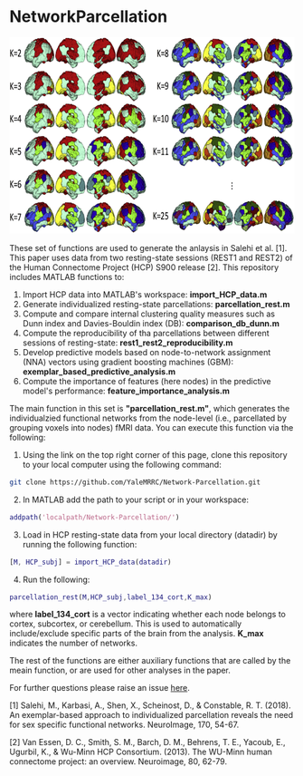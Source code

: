 # NetworkParcellation

<p align="center">
	<img src ="images/rest_individualzied_networks.jpg" height="347" />
</p>

These set of functions are used to generate the anlaysis in Salehi et al. [1]. This paper uses data from two resting-state sessions (REST1 and REST2) of the Human Connectome Project (HCP) S900 release [2]. This repository includes MATLAB functions to:

1) Import HCP data into MATLAB's workspace: **import_HCP_data.m**
2) Generate individualized resting-state parcellations: **parcellation_rest.m**
3) Compute and compare internal clustering quality measures such as Dunn index and Davies-Bouldin index (DB): **comparison_db_dunn.m**
4) Compute the reproducibility of tha parcellations between different sessions of resting-state: **rest1_rest2_reproducibility.m**
5) Develop predictive models based on node-to-network assignment (NNA) vectors using gradient boosting machines (GBM): **exemplar_based_predictive_analysis.m**
6) Compute the importance of features (here nodes) in the predictive model's performance: **feature_importance_analysis.m**


The main function in this set is **"parcellation_rest.m"**, which generates the individualzied functional networks from the node-level (i.e., parcellated by grouping voxels into nodes) fMRI data. You can execute this function via the following:

1. Using the link on the top right corner of this page, clone this repository to your local computer using the following command: 
```bash
git clone https://github.com/YaleMRRC/Network-Parcellation.git
``` 
2. In MATLAB add the path to your script or in your workspace: 
```matlab
addpath('localpath/Network-Parcellation/')
```
3. Load in HCP resting-state data from your local directory (datadir) by running the following function:
```matlab
[M, HCP_subj] = import_HCP_data(datadir)
```
4. Run the following: 
```matlab
parcellation_rest(M,HCP_subj,label_134_cort,K_max)
```
   where **label_134_cort** is a vector indicating whether each node belongs to cortex, subcortex, or cerebellum. This is used to automatically include/exclude specific parts of the brain from the analysis. **K_max** indicates the number of networks.

The rest of the functions are either auxiliary functions that are called by the meain function, or are used for other analyses in the paper.


For further questions please raise an issue [here](https://github.com/YaleMRRC/Network-Parcellation/issues).

[1] Salehi, M., Karbasi, A., Shen, X., Scheinost, D., & Constable, R. T. (2018). An exemplar-based approach to individualized parcellation reveals the need for sex specific functional networks. NeuroImage, 170, 54-67.

[2] Van Essen, D. C., Smith, S. M., Barch, D. M., Behrens, T. E., Yacoub, E., Ugurbil, K., & Wu-Minn HCP Consortium. (2013). The WU-Minn human connectome project: an overview. Neuroimage, 80, 62-79.
